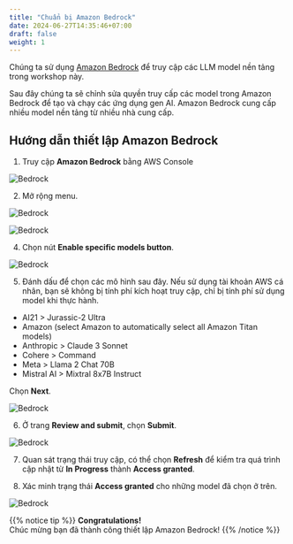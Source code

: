 ```yaml
---
title: "Chuẩn bị Amazon Bedrock"
date: 2024-06-27T14:35:46+07:00
draft: false
weight: 1
---
```

Chúng ta sử dụng [Amazon Bedrock](https://aws.amazon.com/bedrock/) để truy cập các LLM model nền tảng trong workshop này. 

Sau đây chúng ta sẽ chỉnh sửa quyền truy cấp các model trong Amazon Bedrock để tạo và chạy các ứng dụng gen AI. Amazon Bedrock cung cấp nhiều model nền tảng từ nhiều nhà cung cấp.

## Hướng dẫn thiết lập Amazon Bedrock
1. Truy cập **Amazon Bedrock** bằng AWS Console

![Bedrock](/images/2-Bedrock/prep/Prep-2.png)

2. Mở rộng menu.

![Bedrock](/images/2-Bedrock/prep/Prep-3.png)


![Bedrock](/images/2-Bedrock/prep/Prep-4.png)

4. Chọn nút **Enable specific models button**.

![Bedrock](/images/2-Bedrock/prep/Prep-4'.png)

5. Đánh dấu để chọn các mô hình sau đây. Nếu sử dụng tài khoản AWS cá nhân, bạn sẽ không bị tính phí kích hoạt truy cập, chỉ bị tính phí sử dụng model khi thực hành. 

- AI21 > Jurassic-2 Ultra
- Amazon (select Amazon to automatically select all Amazon Titan models)
- Anthropic > Claude 3 Sonnet
- Cohere > Command
- Meta > Llama 2 Chat 70B
- Mistral AI > Mixtral 8x7B Instruct

Chọn **Next**.

![Bedrock](/images/2-Bedrock/prep/Prep-5.png)

6. Ở trang **Review and submit**, chọn **Submit**.

![Bedrock](/images/2-Bedrock/prep/Prep-6.png)

7. Quan sát trạng thái truy cập, có thể chọn **Refresh** để kiểm tra quá trình cập nhật từ **In Progress** thành **Access granted**.

8. Xác minh trạng thái **Access granted** cho những model đã chọn ở trên.

![Bedrock](/images/2-Bedrock/prep/Prep-8.png)

{{% notice tip %}}
**Congratulations!**\
Chúc mừng bạn đã thành công thiết lập Amazon Bedrock!
{{% /notice %}}